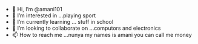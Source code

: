 - 👋 Hi, I’m @amani101
- 👀 I’m interested in ...playing sport
- 🌱 I’m currently learning ... stuff in school
- 💞️ I’m looking to collaborate on ...computors and electronics
- 📫 How to reach me ...nunya
my names is amani you can call me money
<!---
amani101/amani101 is a ✨ special ✨ repository because its `README.md` (this file) appears on your GitHub profile.
You can click the Preview link to take a look at your changes.
--->
